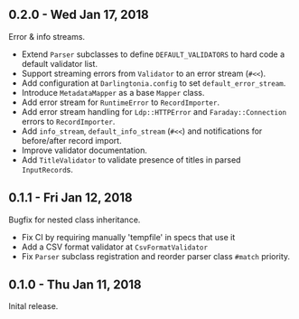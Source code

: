 0.2.0 - Wed Jan 17, 2018
------------------------

Error & info streams.

  - Extend `Parser` subclasses to define `DEFAULT_VALIDATORS` to hard code
    a default validator list.
  - Support streaming errors from `Validator` to an error stream (`#<<`).
  - Add configuration at `Darlingtonia.config` to set `default_error_stream`.
  - Introduce `MetadataMapper` as a base `Mapper` class.
  - Add error stream for `RuntimeError` to `RecordImporter`.
  - Add error stream handling for `Ldp::HTTPError` and `Faraday::Connection`
    errors to `RecordImporter`.
  - Add `info_stream`, `default_info_stream` (`#<<`) and notifications for
    before/after record import.
  - Improve validator documentation.
  - Add `TitleValidator` to validate presence of titles in parsed
    `InputRecord`s.

0.1.1 - Fri Jan 12, 2018
------------------------

Bugfix for nested class inheritance.

- Fix CI by requiring manually 'tempfile' in specs that use it
- Add a CSV format validator at `CsvFormatValidator`
- Fix `Parser` subclass registration and reorder parser class `#match`
  priority.

0.1.0 - Thu Jan 11, 2018
------------------------

Inital release.
